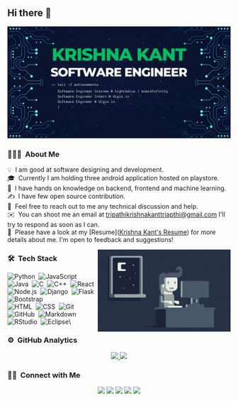 ## Hi there 👋

<!-- ### Hackerrank Profile = https://www.hackerrank.com/tripathikrishna2
### HackerEarth Profile = https://www.hackerearth.com/@tripathikrishnakanttripathi
### codechef Profile = https://www.codechef.com/users/krishnakant988
### codeforces Profile = https://codeforces.com/profile/krisonakant988
### Linkedin Profile = https://www.linkedin.com/in/tripathikrishna/ -->
![Krishna Kant Banner](https://github.com/krishnakanttripathi988/krishnakanttripathi988/blob/3ab4f8b9ca956bbb63e35b065fdd5046d1ef6ef5/assets/Blue%20Yellow%20Futuristic%20Virtual%20Technology%20Blog%20Banner.jpeg)

<!--<img alt="Night Coding" src="https://github.com/krishnakanttripathi988/krishnakanttripathi988/blob/3ab4f8b9ca956bbb63e35b065fdd5046d1ef6ef5/assets/Night-Coding.gif" width='40' align="left"/>-->

<!--## ![Waving Hand](https://github.com/krishnakanttripathi988/krishnakanttripathi988/blob/3ab4f8b9ca956bbb63e35b065fdd5046d1ef6ef5/assets/waving.gif) &nbsp;Hey there! I'm Krishna Kant Tripathi-->

### 👨🏻‍💻 &nbsp;About Me

💡 &nbsp;I am good at software designing and development.\
🎓 &nbsp;Currently I am holding three android application hosted on playstore.\
🌱 &nbsp;I have hands on knowledge on backend, frontend and machine learning.\
✍️ &nbsp;I have few open source contribution.\
💬 &nbsp;Feel free to reach out to me any technical discussion and help.\
✉️ &nbsp;You can shoot me an email at tripathikrishnakanttriapthi@gmail.com I'll try to respond as soon as I can.\
📄 &nbsp;Please have a look at my [Resume]([Krishna Kant's Resume](https://github.com/krishnakanttripathi988/krishnakanttripathi988/blob/97ce356af5b372cf31b7706ef73dba1bbabd2bd1/assets/KRISHNA_KANT.pdf)) for more details about me. I'm open to feedback and suggestions!

<img alt="Night Coding" src="https://github.com/krishnakanttripathi988/krishnakanttripathi988/blob/3ab4f8b9ca956bbb63e35b065fdd5046d1ef6ef5/assets/Night-Coding.gif" align="right"/>

### 🛠 &nbsp;Tech Stack

![Python](https://img.shields.io/badge/-Python-05122A?style=flat&logo=python)&nbsp;
![JavaScript](https://img.shields.io/badge/-JavaScript-05122A?style=flat&logo=javascript)&nbsp;
![Java](https://img.shields.io/badge/-Java-05122A?style=flat&logo=Java&logoColor=FFA518)&nbsp;
![C](https://img.shields.io/badge/-C-05122A?style=flat&logo=C&logoColor=A8B9CC)&nbsp;
![C++](https://img.shields.io/badge/-C++-05122A?style=flat&logo=C%2B%2B&logoColor=00599C)&nbsp;
![React](https://img.shields.io/badge/-React-05122A?style=flat&logo=react)&nbsp;
![Node.js](https://img.shields.io/badge/-Node.js-05122A?style=flat&logo=node.js)&nbsp;
![Django](https://img.shields.io/badge/-Django-05122A?style=flat&logo=django&logoColor=092E20)&nbsp;
![Flask](https://img.shields.io/badge/-Flask-05122A?style=flat&logo=flask)&nbsp;
![Bootstrap](https://img.shields.io/badge/-Bootstrap-05122A?style=flat&logo=bootstrap&logoColor=563D7C)\
![HTML](https://img.shields.io/badge/-HTML-05122A?style=flat&logo=HTML5)&nbsp;
![CSS](https://img.shields.io/badge/-CSS-05122A?style=flat&logo=CSS3&logoColor=1572B6)&nbsp;
![Git](https://img.shields.io/badge/-Git-05122A?style=flat&logo=git)&nbsp;
![GitHub](https://img.shields.io/badge/-GitHub-05122A?style=flat&logo=github)&nbsp;
![Markdown](https://img.shields.io/badge/-Markdown-05122A?style=flat&logo=markdown)\
![RStudio](https://img.shields.io/badge/-RStudio-05122A?style=flat&logo=rstudio)&nbsp;
![Eclipse](https://img.shields.io/badge/-Eclipse-05122A?style=flat&logo=eclipse-ide&logoColor=2C2255)\

### ⚙️ &nbsp;GitHub Analytics

<p align="center">
<a href="https://github.com/krishnakanttripathi988">
  <img height="180em" src="https://github-readme-stats-eight-theta.vercel.app/api?username=krishnakanttripathi988&show_icons=true&theme=algolia&include_all_commits=true&count_private=true"/>
  <img height="180em" src="https://github-readme-stats-eight-theta.vercel.app/api/top-langs/?username=krishnakanttripathi988&layout=compact&langs_count=8&theme=algolia"/>
</a>
</p>

### 🤝🏻 &nbsp;Connect with Me

<p align="center">
<a href="https://www.krishnakant.tk"><img src="https://img.shields.io/badge/-krishnakant.tk-3423A6?style=flat&logo=Google-Chrome&logoColor=white"/></a>
<a href="[https://linkedin.com/in/AVS1508](https://www.linkedin.com/in/tripathikrishna/)"><img src="https://img.shields.io/badge/-Krishna%20Kant%20Tripathi-0077B5?style=flat&logo=Linkedin&logoColor=white"/></a>
<a href="mailto:tripathikrishnakanttripathi@gmail.com"><img src="https://img.shields.io/badge/-tripathikrishnakanttripathi@gmail.com-D14836?style=flat&logo=Gmail&logoColor=white"/></a>
<a href="[https://instagram.com/adityavs_](https://www.instagram.com/krishnakant_tripathi_/)"><img src="https://img.shields.io/badge/-@krishnakant_tripathi_-E4405F?style=flat&logo=Instagram&logoColor=white"/></a>
<a href="[https://facebook.com/AVS1508](https://www.facebook.com/krishnakant.tripathi.10004)"><img src="https://img.shields.io/badge/-@Krishna%20Kant%20Tripathi-1877F2?style=flat&logo=Facebook&logoColor=white"/></a>
</p>

